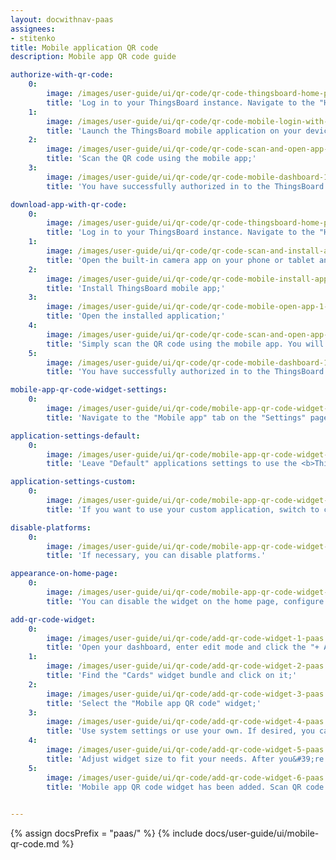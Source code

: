 ```yaml
---
layout: docwithnav-paas
assignees:
- stitenko
title: Mobile application QR code
description: Mobile app QR code guide

authorize-with-qr-code:
    0:
        image: /images/user-guide/ui/qr-code/qr-code-thingsboard-home-page-1-paas.png
        title: 'Log in to your ThingsBoard instance. Navigate to the "Home" page and in the bottom right corner, you will find the QR code for connecting the mobile app;'
    1:
        image: /images/user-guide/ui/qr-code/qr-code-mobile-login-with-qr-1-paas.png
        title: 'Launch the ThingsBoard mobile application on your device, and use the QR code scanning feature. Make sure you have the latest version of the app installed to use this feature;'
    2:
        image: /images/user-guide/ui/qr-code/qr-code-scan-and-open-app-paas.png
        title: 'Scan the QR code using the mobile app;'
    3:
        image: /images/user-guide/ui/qr-code/qr-code-mobile-dashboard-1-paas.png
        title: 'You have successfully authorized in to the ThingsBoard mobile app into your account.'

download-app-with-qr-code:
    0:
        image: /images/user-guide/ui/qr-code/qr-code-thingsboard-home-page-1-paas.png
        title: 'Log in to your ThingsBoard instance. Navigate to the "Home" page and in the bottom right corner, you will find the QR code for connecting the mobile app;'
    1:
        image: /images/user-guide/ui/qr-code/qr-code-scan-and-install-app-paas.png
        title: 'Open the built-in camera app on your phone or tablet and point it at the QR code. The phone will automatically scan the code and show the link button. Click this button to open the link to the ThingsBoard mobile app (Google Play or App Store);'
    2:
        image: /images/user-guide/ui/qr-code/qr-code-mobile-install-app-paas.png
        title: 'Install ThingsBoard mobile app;'
    3:
        image: /images/user-guide/ui/qr-code/qr-code-mobile-open-app-1-paas.png
        title: 'Open the installed application;'
    4:
        image: /images/user-guide/ui/qr-code/qr-code-scan-and-open-app-paas.png
        title: 'Simply scan the QR code using the mobile app. You will automatically authorize into the app, without the need to manually enter your login details;'
    5:
        image: /images/user-guide/ui/qr-code/qr-code-mobile-dashboard-1-paas.png
        title: 'You have successfully authorized in to the ThingsBoard mobile app into your account.'

mobile-app-qr-code-widget-settings:
    0:
        image: /images/user-guide/ui/qr-code/mobile-app-qr-code-widget-settings-1-paas.png
        title: 'Navigate to the "Mobile app" tab on the "Settings" page and disable "Use system settings" toggle;'

application-settings-default:
    0:
        image: /images/user-guide/ui/qr-code/mobile-app-qr-code-widget-settings-2-paas.png
        title: 'Leave "Default" applications settings to use the <b>ThingsBoard Cloud</b> mobile application.'

application-settings-custom:
    0:
        image: /images/user-guide/ui/qr-code/mobile-app-qr-code-widget-settings-3-paas.png
        title: 'If you want to use your custom application, switch to custom settings. Here, you should fill in the required application credentials for Android and iOS apps.'

disable-platforms:
    0:
        image: /images/user-guide/ui/qr-code/mobile-app-qr-code-widget-settings-4-paas.png
        title: 'If necessary, you can disable platforms.'

appearance-on-home-page:
    0:
        image: /images/user-guide/ui/qr-code/mobile-app-qr-code-widget-settings-5-paas.png
        title: 'You can disable the widget on the home page, configure badges (or turn them off altogether), and update the QR code label.'

add-qr-code-widget:
    0:
        image: /images/user-guide/ui/qr-code/add-qr-code-widget-1-paas.png
        title: 'Open your dashboard, enter edit mode and click the "+ Add widget" icon at the top of the screen;'
    1:
        image: /images/user-guide/ui/qr-code/add-qr-code-widget-2-paas.png
        title: 'Find the "Cards" widget bundle and click on it;'
    2:
        image: /images/user-guide/ui/qr-code/add-qr-code-widget-3-paas.png
        title: 'Select the "Mobile app QR code" widget;'
    3:
        image: /images/user-guide/ui/qr-code/add-qr-code-widget-4-paas.png
        title: 'Use system settings or use your own. If desired, you can configure badges (or turn them off altogether), and update the QR code label. Click "Add".'
    4:
        image: /images/user-guide/ui/qr-code/add-qr-code-widget-5-paas.png
        title: 'Adjust widget size to fit your needs. After you&#39;re done tweaking, click "Save" to save the dashboard;'
    5:
        image: /images/user-guide/ui/qr-code/add-qr-code-widget-6-paas.png
        title: 'Mobile app QR code widget has been added. Scan QR code with your mobile and check you are redirected to the specified application.'
  

---
```


{% assign docsPrefix = "paas/" %}
{% include docs/user-guide/ui/mobile-qr-code.md %}
